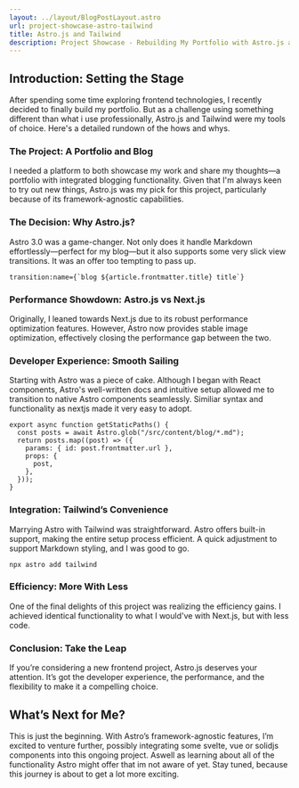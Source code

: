 ```yaml
---
layout: ../layout/BlogPostLayout.astro
url: project-showcase-astro-tailwind
title: Astro.js and Tailwind
description: Project Showcase - Rebuilding My Portfolio with Astro.js and Tailwind
---
```


## Introduction: Setting the Stage

After spending some time exploring frontend technologies, I recently decided to finally build my portfolio. But as a challenge using something different than what i use professionally, Astro.js and Tailwind were my tools of choice. Here's a detailed rundown of the hows and whys.

### The Project: A Portfolio and Blog

I needed a platform to both showcase my work and share my thoughts—a portfolio with integrated blogging functionality. Given that I'm always keen to try out new things, Astro.js was my pick for this project, particularly because of its framework-agnostic capabilities.

### The Decision: Why Astro.js?

Astro 3.0 was a game-changer. Not only does it handle Markdown effortlessly—perfect for my blog—but it also supports some very slick view transitions. It was an offer too tempting to pass up.

```
transition:name={`blog ${article.frontmatter.title} title`}
```

### Performance Showdown: Astro.js vs Next.js

Originally, I leaned towards Next.js due to its robust performance optimization features. However, Astro now provides stable image optimization, effectively closing the performance gap between the two.

### Developer Experience: Smooth Sailing

Starting with Astro was a piece of cake. Although I began with React components, Astro's well-written docs and intuitive setup allowed me to transition to native Astro components seamlessly. Similiar syntax and functionality as nextjs made it very easy to adopt.

```
export async function getStaticPaths() {
  const posts = await Astro.glob("/src/content/blog/*.md");
  return posts.map((post) => ({
    params: { id: post.frontmatter.url },
    props: {
      post,
    },
  }));
}
```

### Integration: Tailwind’s Convenience

Marrying Astro with Tailwind was straightforward. Astro offers built-in support, making the entire setup process efficient. A quick adjustment to support Markdown styling, and I was good to go.

```
npx astro add tailwind
```

### Efficiency: More With Less

One of the final delights of this project was realizing the efficiency gains. I achieved identical functionality to what I would've with Next.js, but with less code.

### Conclusion: Take the Leap

If you’re considering a new frontend project, Astro.js deserves your attention. It’s got the developer experience, the performance, and the flexibility to make it a compelling choice.

## What’s Next for Me?

This is just the beginning. With Astro’s framework-agnostic features, I’m excited to venture further, possibly integrating some svelte, vue or solidjs components into this ongoing project. Aswell as learning about all of the functionality Astro might offer that im not aware of yet.
Stay tuned, because this journey is about to get a lot more exciting.



